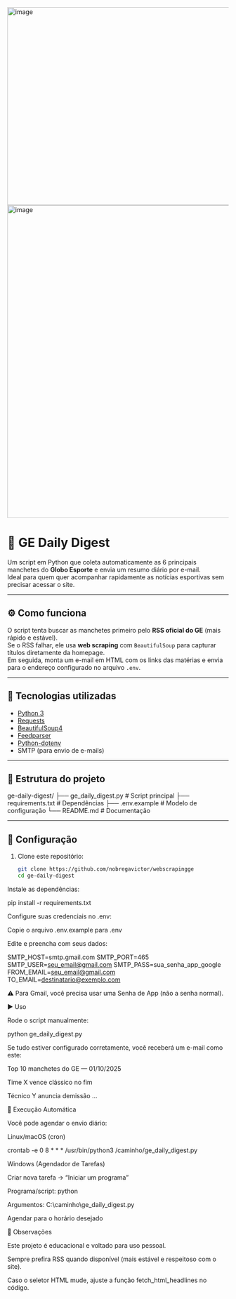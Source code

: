 <img width="740" height="451" alt="image" src="https://github.com/user-attachments/assets/d9081bff-7b3f-4670-8461-4d411fec8c51" />
<img width="1224" height="713" alt="image" src="https://github.com/user-attachments/assets/44fba809-c830-49c1-83e1-7dece44ad1cf" />


# 📰 GE Daily Digest

Um script em Python que coleta automaticamente as 6 principais manchetes do **Globo Esporte** e envia um resumo diário por e-mail.  
Ideal para quem quer acompanhar rapidamente as notícias esportivas sem precisar acessar o site.

---

## ⚙️ Como funciona
O script tenta buscar as manchetes primeiro pelo **RSS oficial do GE** (mais rápido e estável).  
Se o RSS falhar, ele usa **web scraping** com `BeautifulSoup` para capturar títulos diretamente da homepage.  
Em seguida, monta um e-mail em HTML com os links das matérias e envia para o endereço configurado no arquivo `.env`.

---

## 🚀 Tecnologias utilizadas
- [Python 3](https://www.python.org/)  
- [Requests](https://docs.python-requests.org/)  
- [BeautifulSoup4](https://www.crummy.com/software/BeautifulSoup/)  
- [Feedparser](https://pypi.org/project/feedparser/)  
- [Python-dotenv](https://pypi.org/project/python-dotenv/)  
- SMTP (para envio de e-mails)  

---

## 📂 Estrutura do projeto
ge-daily-digest/
├── ge_daily_digest.py # Script principal
├── requirements.txt # Dependências
├── .env.example # Modelo de configuração
└── README.md # Documentação


---

## 🔑 Configuração

1. Clone este repositório:
   ```bash
   git clone https://github.com/nobregavictor/webscrapingge
   cd ge-daily-digest


Instale as dependências:

pip install -r requirements.txt


Configure suas credenciais no .env:

Copie o arquivo .env.example para .env

Edite e preencha com seus dados:

SMTP_HOST=smtp.gmail.com
SMTP_PORT=465
SMTP_USER=seu_email@gmail.com
SMTP_PASS=sua_senha_app_google
FROM_EMAIL=seu_email@gmail.com
TO_EMAIL=destinatario@exemplo.com


⚠️ Para Gmail, você precisa usar uma Senha de App (não a senha normal).

▶️ Uso

Rode o script manualmente:

python ge_daily_digest.py


Se tudo estiver configurado corretamente, você receberá um e-mail como este:

Top 10 manchetes do GE — 01/10/2025

Time X vence clássico no fim

Técnico Y anuncia demissão
...

📅 Execução Automática

Você pode agendar o envio diário:

Linux/macOS (cron)

crontab -e
0 8 * * * /usr/bin/python3 /caminho/ge_daily_digest.py


Windows (Agendador de Tarefas)

Criar nova tarefa → “Iniciar um programa”

Programa/script: python

Argumentos: C:\caminho\ge_daily_digest.py

Agendar para o horário desejado

📌 Observações

Este projeto é educacional e voltado para uso pessoal.

Sempre prefira RSS quando disponível (mais estável e respeitoso com o site).

Caso o seletor HTML mude, ajuste a função fetch_html_headlines no código.
